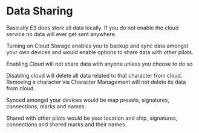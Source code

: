 # Data Sharing

Basically E3 does store all data locally. If you do not enable the cloud service no data will ever get sent anywhere.

Turning on Cloud Storage enables you to backup and sync data amongst your own devices and would enable options to share data with other pilots.

Enabling Cloud will not share data with anyone unless you choose to do so

Disabling cloud will delete all data related to that character from cloud.
Removing a character via Character Management will not delete its data from cloud.

Synced amongst your devices would be map presets, signatures, connections, marks and names.

Shared with other pilots would be your location and ship, signatures, connections and shared marks and their names.

<!--stackedit_data:
eyJoaXN0b3J5IjpbLTEwMzY5NDUxNzMsLTY5NzI2NTcxOSw0OT
I4OTM2OTNdfQ==
-->